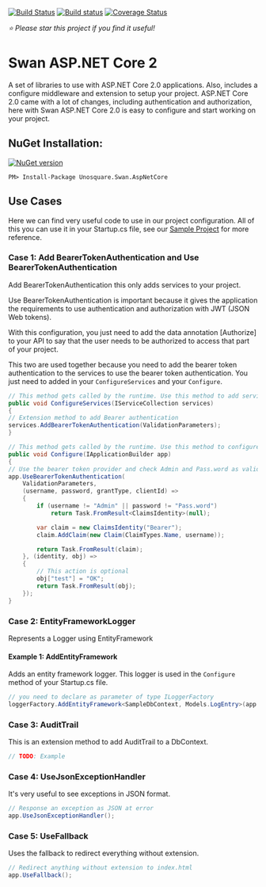 [![Build Status](https://travis-ci.org/unosquare/swan-aspnetcore.svg?branch=master)](https://travis-ci.org/unosquare/swan-aspnetcore)
[![Build status](https://ci.appveyor.com/api/projects/status/q408tg5jd9bm0jak/branch/master?svg=true)](https://ci.appveyor.com/project/geoperez/swan-aspnetcore/branch/master)
[![Coverage Status](https://coveralls.io/repos/github/unosquare/swan-aspnetcore/badge.svg?branch=master)](https://coveralls.io/github/unosquare/swan-aspnetcore?branch=master)

*:star: Please star this project if you find it useful!*

# Swan ASP.NET Core 2

A set of libraries to use with ASP.NET Core 2.0 applications. Also, includes a configure middleware and extension to setup your project. ASP.NET Core 2.0 came with a lot of changes, including authentication and authorization, here with Swan ASP.NET Core 2.0 is easy to configure and start working on your project.

NuGet Installation:
-------------------

[![NuGet version](https://badge.fury.io/nu/Unosquare.Swan.AspNetCore.svg)](https://badge.fury.io/nu/Unosquare.AspNetCore.Swan)

```
PM> Install-Package Unosquare.Swan.AspNetCore
```

## Use Cases

Here we can find very useful code to use in our project configuration. All of this you can use it in your Startup.cs file, see our [Sample Project](https://github.com/unosquare/swan-aspnetcore/tree/master/src/Unosquare.Swan.AspNetCore.Sample) for more reference.

### Case 1: Add BearerTokenAuthentication and Use BearerTokenAuthentication

Add BearerTokenAuthentication this only adds services to your project.

Use BearerTokenAuthentication is important because it gives the application the requirements to use authentication and authorization with JWT (JSON Web tokens).

With this configuration, you just need to add the data annotation [Authorize] to your API to say that the user needs to be authorized to access that part of your project.

This two are used together because you need to add the bearer token authentication to the services to use the bearer token authentication. You just need to added in your `ConfigureServices` and your `Configure`.

```csharp
// This method gets called by the runtime. Use this method to add services to the container
public void ConfigureServices(IServiceCollection services)
{
// Extension method to add Bearer authentication
services.AddBearerTokenAuthentication(ValidationParameters);
}

// This method gets called by the runtime. Use this method to configure the HTTP request pipeline
public void Configure(IApplicationBuilder app)
{
// Use the bearer token provider and check Admin and Pass.word as valid credentials
app.UseBearerTokenAuthentication(
    ValidationParameters,
    (username, password, grantType, clientId) =>
    {
        if (username != "Admin" || password != "Pass.word")
            return Task.FromResult<ClaimsIdentity>(null);

        var claim = new ClaimsIdentity("Bearer");
        claim.AddClaim(new Claim(ClaimTypes.Name, username));

        return Task.FromResult(claim);
    }, (identity, obj) =>
    {
        // This action is optional
        obj["test"] = "OK";
        return Task.FromResult(obj);
    });
}
```

### Case 2: EntityFrameworkLogger

Represents a Logger using EntityFramework

#### Example 1: AddEntityFramework

Adds an entity framework logger. This logger is used in the `Configure` method of your Startup.cs file.

```csharp
// you need to declare as parameter of type ILoggerFactory
loggerFactory.AddEntityFramework<SampleDbContext, Models.LogEntry>(app.ApplicationServices);
```

### Case 3: AuditTrail

This is an extension method to add AuditTrail to a DbContext.

```csharp
// TODO: Example
```

### Case 4: UseJsonExceptionHandler

It's very useful to see exceptions in JSON format. 

```csharp
// Response an exception as JSON at error
app.UseJsonExceptionHandler();
```

### Case 5: UseFallback

Uses the fallback to redirect everything without extension.

```csharp
// Redirect anything without extension to index.html
app.UseFallback();
```
